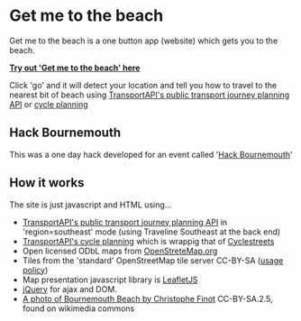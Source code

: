 # Get me to the beach

Get me to the beach is a one button app (website) which gets you to the beach.

**[Try out 'Get me to the beach' here](http://harrywood.co.uk/get-me-to-the-beach)**
 
Click 'go' and it will detect your location and tell you how to travel to the nearest bit of beach using [TransportAPI's public transport journey planning API](https://developer.transportapi.com/documentation/public-journey-planning) or [cycle planning](https://developer.transportapi.com/documentation/private-journey-planning)

## Hack Bournemouth ##

This was a one day hack developed for an event called '[Hack Bournemouth](http://hackbmth.org)' 

## How it works ##

The site is just javascript and HTML using...
* [TransportAPI's public transport journey planning API](https://developer.transportapi.com/documentation/public-journey-planning) in 'region=southeast' mode (using Traveline Southeast at the back end)
* [TransportAPI's cycle planning](https://developer.transportapi.com/documentation/private-journey-planning) which is wrappig that of [Cyclestreets](http://www.cyclestreets.net)
* Open licensed ODbL maps from [OpenStreteMap.org](http://openstreetmap.org)
* Tiles from the 'standard' OpenStreetMap tile server CC-BY-SA ([usage policy](http://wiki.openstreetmap.org/wiki/Tile_usage_policy))
* Map presentation javascript library is [LeafletJS](http://leafletjs.com)
* [jQuery](http://jquery.com) for ajax and DOM.
* [A photo of Bournemouth Beach by Christophe Finot](http://commons.wikimedia.org/wiki/Bournemouth#mediaviewer/File:Bournemouth_06.JPG) CC-BY-SA.2.5, found on wikimedia commons
